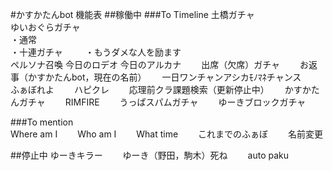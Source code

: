 #かすかたんbot 機能表
##稼働中
###To Timeline
土橋ガチャ  
ゆいおぐらガチャ  
  ・通常  
  ・十連ガチャ  　　
  ・もうダメな人を励ます  
ペルソナ召喚
今日のロデオ
今日のアルカナ　　
出席（欠席）ガチャ　　
お返事（かすかたんbot，現在の名前）　　
一日ワンチャンアシカﾓﾉﾏﾈチャンス　　
ふぁぼれよ　　
ハピクレ　　
応理前クラ課題検索（更新停止中）　　
かすかたんガチャ　　
RIMFIRE　　
うっぱスパムガチャ　　
ゆーきブロックガチャ　　

###To mention  
Where am I　　
Who am I　　
What time　　
これまでのふぁぼ　　
名前変更　　

##停止中
ゆーきキラー　　
ゆーき（野田，駒木）死ね　　
auto paku　　
